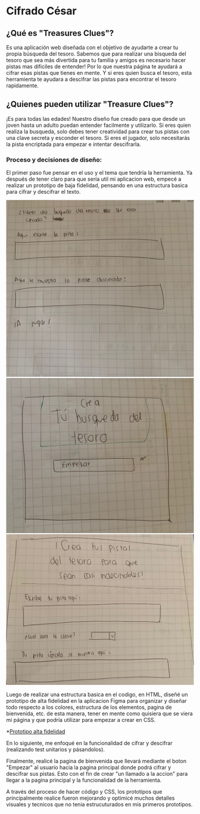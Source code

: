 # Cifrado César

## ¿Qué es "Treasures Clues"?

Es una aplicación web diseñada con el objetivo de ayudarte a crear tu propia búsqueda del tesoro. Sabemos que para realizar una bisqueda del tesoro que sea más divertida para tu familia y amigos es necesario hacer pistas mas dificiles de entender! Por lo que nuestra página te ayudará a cifrar esas pistas que tienes en mente. Y si eres quien busca el tesoro, esta herramienta te ayudara a descifrar las pistas para encontrar el tesoro rapidamente.

## ¿Quienes pueden utilizar "Treasure Clues"?
¡Es para todas las edades! Nuestro diseño fue creado para que desde un joven hasta un adulto puedan entender  facilmente y utilizarlo. Si eres quien realiza la busqueda, solo debes tener creatividad para crear tus pistas con una clave secreta y esconder el tesoro. Si eres el jugador, solo necesitarás la pista encriptada para empezar e intentar descifrarla.

### Proceso y decisiones de diseño:

El primer paso fue pensar en el uso y el tema que tendría la herramienta. Ya después de tener claro para que sería util mi aplicacion web, empecé a realizar un prototipo de baja fidelidad, pensando en una estructura basica para cifrar y descifrar el texto. 

![prototipo1](prototipo1.jpeg)
![prototipo1](prototipo2.jpeg)
![prototipo1](prototipo3.jpeg)

Luego de realizar una estructura basica en el codigo, en HTML, diseñé un prototipo de alta fidelidad  en la aplicacion Figma para organizar y diseñar todo respecto a los colores, estructura de los elementos, pagina de bienvenida, etc. de esta manera, tener en mente como quisiera que se viera mi página y que podría utilizar para empezar a crear en CSS.

*[Prototipo alta fidelidad](https://www.figma.com/proto/Ik8lDIAokwIjxvXBp7zv2f/Prototipo-alta-fidelidad-cipher?node-id=2%3A2&scaling=min-zoom&page-id=0%3A1)

En lo siguiente, me enfoqué en la funcionalidad de cifrar y descifrar (realizando test unitarios y pásandolos).

Finalmente, realicé la pagina de bienvenida que llevará mediante el boton "Empezar" al usuario hacia la pagina principal donde podrá cifrar y descifrar sus pistas. Esto con el fin de crear "un llamado a la accion" para llegar a la pagina principal y la funcionalidad de la herramienta.

A través del proceso de hacer código y CSS, los prototipos que principalmente realice fueron mejorando y optimicé muchos detalles visuales y tecnicos que no tenia estrucuturados en mis primeros prototipos.

